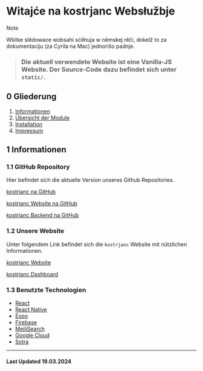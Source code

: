 # Witajće na kostrjanc Websłužbje

> [!NOTE]
> Wšitke slědowace wobsahi sćěhuja w němskej rěči, dokelž to za dokumentaciju (za Cyrila na Mac) jednorišo padnje.

> ### Die aktuell verwendete Website ist eine Vanilla-JS Website. Der Source-Code dazu befindet sich unter `static/`.

## 0 Gliederung

1. [Informationen](./STIFTUNG-2023.md#1-informationen)
2. [Übersicht der Module](./STIFTUNG-2023.md#2-übersicht-der-module)
3. [Installation](./STIFTUNG-2023.md#3-installation)
4. [Impressum](./STIFTUNG-2023.md#4-impressum)

## 1 Informationen

### 1.1 GitHub Repository

Hier befindet sich die aktuelle Version unseres Github Repositories.

[kostrjanc na GitHub](https://github.com/CyriloMark/kostrjanc-v4)

[kostrjanc Website na GitHub](https://github.com/CyriloMark/kostrjanc-website/tree/main)

[kostrjanc Backend na GitHub](https://github.com/Korla-tech/kostrjanc-scripts)

### 1.2 Unsere Website

Unter folgendem Link befindet sich die `kostrjanc` Website mit nützlichen Informationen.

[kostrjanc Website](https://www.kostrjanc.de)

[kostrjanc Dashboard](https://dashboard.kostrjanc.de)

### 1.3 Benutzte Technologien

-   [React](https://legacy.reactjs.org)
-   [React Native](https://reactnative.dev)
-   [Expo](https://expo.dev)
-   [Firebase](https://firebase.google.com)
-   [MeiliSearch](https://www.meilisearch.com)
-   [Google Cloud](https://cloud.google.com)
-   [Sotra](https://sotra.app)

<hr>

#### Last Updated 19.03.2024
